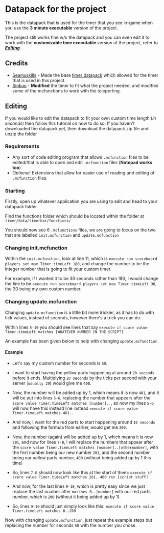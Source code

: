 # Datapack for the project
This is the datapack that is used for the timer that you see in-game when you use the **3 minute executable** version of the project. 

The project still works fine w/o the datapack and you can even edit it to work with the **customizable time executable** version of the project, refer to [***Editing***](https://github.com/sipbuu/minecraft-infinite-dimensions/edit/main/datapack/README.md#editing)

## Credits

- [Seamuskills](https://www.planetminecraft.com/member/seamuskills/) - Made the base [timer datapack](https://www.planetminecraft.com/data-pack/boss-bar-timer/) which allowed for the timer that is used in this project.
- [Sipbuu](https://github.com/Sipbuu) - **Modified** the timer to fit what the project needed, and modified some of the mcfunctions to work with the teleporting.

## Editing

If you would like to edit the datapack to fit your own custom time length (*in seconds*) then follow this tutorial on how to do so.
If you haven't downloaded the datapack yet, then download the datapack.zip file and unzip the folder

### Requirements
- Any sort of code editing program that allows ``.mcfunction`` files to be edited/that is able to open and edit ``.mcfunction`` files (**Notepad works too**)
- *Optional*: Extensions that allow for easier use of reading and editing of ``.mcfunction`` files. 

### Starting
Firstly, open up whatever application you are using to edit and head to your datapack folder.

Find the functions folder which should be located within the folder at ``timer/data/timerbar/functions/``

You should now see 6 ``.mcfunctions`` files, we are going to focus on the two that are labelled ``init.mcfunction`` and ``update.mcfunction``

### Changing init.mcfunction
Within the ``init.mcfunction``, look at line 11, which is ``execute run scoreboard players set max Timer.timeLeft 180``, and change the number to be the integer number that is going to fit your custom timer. 

For example, if I wanted it to be 30 seconds rather than 180, I would change the line to be ``execute run scoreboard players set max Timer.timeLeft 30``, the 30 being my own custom number.

### Changing update.mcfunction

Changing ``update.mcfunction`` is a little bit more trickier, as it has to do with tick values, instead of seconds, however there's a trick you can do.

Within lines ``5-10`` you should see lines that say `execute if score value Timer.timeLeft matches [WHATEVER NUMBER IN THE SCRIPT]`

An example has been given below to help with changing ``update.mcfunction``.

#### Example

- Let's say my custom number for seconds is ``60``.

- I want to start having the yellow parts happening at around ``20 seconds`` before it ends. Multiplying ``20 seconds`` by the ticks per second with your server (``usually 20``) would give me `400`.

- Now, the number will be added up by 1, which means it is now ``401``, and it will be put into lines ``5-6``, replacing the number that appears after the ``score value Timer.timeLeft matches [number]..``, so now my lines ``5-6`` will now have this instead line instead ``execute if score value Timer.timeLeft matches 401..``

- And now, I want for the red parts to start happening around ``10 seconds`` and following the formula from earlier, would get me ``200``.

- Now, the number (again) will be added up by 1, which means it is now ``201``, and now for lines ``7-8``, I will replace the numbers that appear after the ``score value Timer.timeLeft matches [number]..[othernumber]``, with the first number being our new number ``201``, and the second number being our yellow parts number, `400` (without being added up by 1 this time)

- So, lines ``7-8`` should now look like this at the start of them: ``execute if score value Timer.timeLeft matches 201..400 run [script stuff]``

- And now, for the last lines ``9-10``, which is pretty easy since we just replace the last number after ``matches 0..[number]`` with our red parts number, which is ``200`` (without it being added up by 1).

- So, lines ``9-10`` should just simply look like this: ``execute if score value Timer.timeLeft matches 0..200``

Now with changing ``update.mcfunction``, just repeat the example steps but replacing the number for seconds ``60`` with the number you chose.
